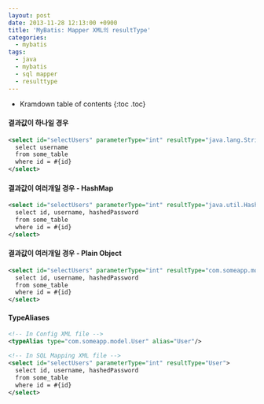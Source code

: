 ```yaml
---
layout: post
date: 2013-11-28 12:13:00 +0900
title: 'MyBatis: Mapper XML의 resultType'
categories:
  - mybatis
tags:
  - java
  - mybatis
  - sql mapper
  - resulttype
---
```


* Kramdown table of contents
{:toc .toc}

#### 결과값이 하나일 경우

```xml
<select id="selectUsers" parameterType="int" resultType="java.lang.String">
  select username
  from some_table
  where id = #{id}
</select>
```

#### 결과값이 여러개일 경우 - HashMap

```xml
<select id="selectUsers" parameterType="int" resultType="java.util.HashMap">
  select id, username, hashedPassword
  from some_table
  where id = #{id}
</select>
```

#### 결과값이 여러개일 경우 - Plain Object

```xml
<select id="selectUsers" parameterType="int" resultType="com.someapp.model.User">
  select id, username, hashedPassword
  from some_table
  where id = #{id}
</select>
```

#### TypeAliases

```xml
<!-- In Config XML file -->
<typeAlias type="com.someapp.model.User" alias="User"/>

<!-- In SQL Mapping XML file -->
<select id="selectUsers" parameterType="int" resultType="User">
  select id, username, hashedPassword
  from some_table
  where id = #{id}
</select>
```
